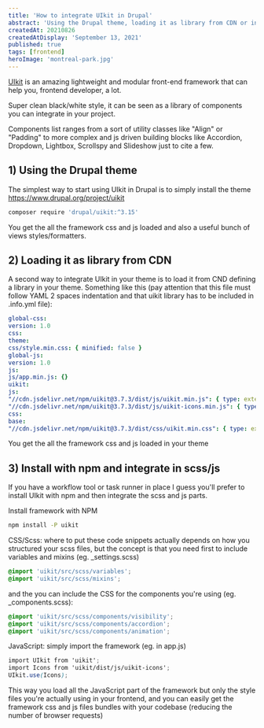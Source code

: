 ```yaml
---
title: 'How to integrate UIkit in Drupal'
abstract: 'Using the Drupal theme, loading it as library from CDN or install with npm and integrate in gulp workflow'
createdAt: 20210826
createdAtDisplay: 'September 13, 2021'
published: true
tags: [frontend]
heroImage: 'montreal-park.jpg'
---
```


[UIkit](https://getuikit.com/) is an amazing lightweight and modular front-end framework that can help you, frontend developer, a lot.

Super clean black/white style, it can be seen as a library of components you can integrate in your project.

Components list ranges from a sort of utility classes like "Align" or "Padding" to more complex and js driven building blocks like Accordion, Dropdown, Lightbox, Scrollspy and Slideshow just to cite a few.

## 1) Using the Drupal theme

The simplest way to start using UIkit in Drupal is to simply install the theme https://www.drupal.org/project/uikit

```bash
composer require 'drupal/uikit:^3.15'
```

You get the all the framework css and js loaded and also a useful bunch of views styles/formatters.

## 2) Loading it as library from CDN

A second way to integrate UIkit in your theme is to load it from CND defining a library in your theme.
Something like this (pay attention that this file must follow YAML 2 spaces indentation and that uikit library has to be included in .info.yml file):

```YAML
global-css:
version: 1.0
css:
theme:
css/style.min.css: { minified: false }
global-js:
version: 1.0
js:
js/app.min.js: {}
uikit:
js:
"//cdn.jsdelivr.net/npm/uikit@3.7.3/dist/js/uikit.min.js": { type: external, minified: true }
"//cdn.jsdelivr.net/npm/uikit@3.7.3/dist/js/uikit-icons.min.js": { type: external, minified: true }
css:
base:
"//cdn.jsdelivr.net/npm/uikit@3.7.3/dist/css/uikit.min.css": { type: external, minified: true }
```

You get the all the framework css and js loaded in your theme

## 3) Install with npm and integrate in scss/js

If you have a workflow tool or task runner in place I guess you'll prefer to install UIkit with npm and then integrate the scss and js parts.

Install framework with NPM

```bash
npm install -P uikit
```

CSS/Scss: where to put these code snippets actually depends on how you structured your scss files,
but the concept is that you need first to include variables and mixins (eg. \_settings.scss)

```scss
@import 'uikit/src/scss/variables';
@import 'uikit/src/scss/mixins';
```

and the you can include the CSS for the components you're using (eg. \_components.scss):

```scss
@import 'uikit/src/scss/components/visibility';
@import 'uikit/src/scss/components/accordion';
@import 'uikit/src/scss/components/animation';
```

JavaScript: simply import the framework (eg. in app.js)

```scss
import UIkit from 'uikit';
import Icons from 'uikit/dist/js/uikit-icons';
UIkit.use(Icons);
```

This way you load all the JavaScript part of the framework but only the style files you're actually using in your frontend,
and you can easily get the framework css and js files bundles with your codebase (reducing the number of browser requests)
